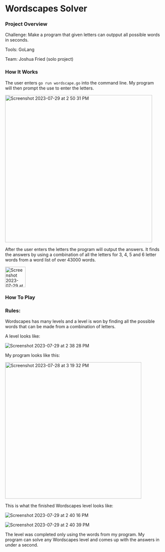 # Wordscapes Solver 

### Project Overview

Challenge: Make a program that given letters can outpput all possible words in seconds.

Tools: GoLang

Team: Joshua Fried (solo project)
### How It Works

The user enters `go run wordscape.go` into the command line. My program will then prompt the use to enter the letters. 

<img width="477" alt="Screenshot 2023-07-29 at 2 50 31 PM" src="https://github.com/Josh-Fried/Portfolio/assets/98046392/cbd8b940-e738-4e13-bca3-e034e019da44">

After the user enters the letters the program will output the answers. It finds the answers by using a combination of all the letters for 3, 4, 5 and 6 letter words from a word list of over 43000 words.

<img width="66" alt="Screenshot 2023-07-29 at 2 50 42 PM" src="https://github.com/Josh-Fried/Portfolio/assets/98046392/191b829a-1c96-444f-958b-5274f0cae595">

### How To Play 

### Rules: 
Wordscapes has many levels and a level is won by finding all the possible words that can be made from a combination of letters. 

A level looks like: 

![Screenshot 2023-07-29 at 2 38 28 PM](https://github.com/Josh-Fried/Portfolio/assets/98046392/ad061f37-9f96-440a-b091-e59479ebeaad)

My program looks like this: 

<img width="442" alt="Screenshot 2023-07-28 at 3 19 32 PM" src="https://github.com/Josh-Fried/Portfolio/assets/98046392/c4611c3d-8816-44b8-9ece-301445cf3856">


This is what the finished Wordscapes level looks like: 

![Screenshot 2023-07-29 at 2 40 16 PM](https://github.com/Josh-Fried/Portfolio/assets/98046392/f69d62f4-004c-477f-8e05-03a40d96eb2a)

![Screenshot 2023-07-29 at 2 40 39 PM](https://github.com/Josh-Fried/Portfolio/assets/98046392/de6f6227-bd18-4564-b67c-7f3dd2ca8577)

The level was completed only using the words from my program. My program can solve any Wordscapes level and comes up with the answers in under a second. 
